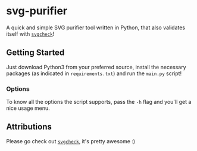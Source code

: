 # svg-purifier

A quick and simple SVG purifier tool written in Python, that also validates itself with [`svgcheck`](https://pypi.org/project/svgcheck/)!

## Getting Started

Just download Python3 from your preferred source, install the necessary packages (as indicated in `requirements.txt`) and run the `main.py` script!

### Options
To know all the options the script supports, pass the `-h` flag and you'll get a nice usage menu.

## Attributions
Please go check out [`svgcheck`](https://pypi.org/project/svgcheck/), it's pretty awesome :)
